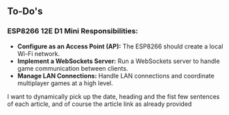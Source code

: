 ## To-Do's

### ESP8266 12E D1 Mini Responsibilities:

- **Configure as an Access Point (AP):** The ESP8266 should create a local Wi-Fi network.
- **Implement a WebSockets Server:** Run a WebSockets server to handle game communication between clients.
- **Manage LAN Connections:** Handle LAN connections and coordinate multiplayer games at a high level.

I want to dynamically pick up the date, heading and the fist few sentences of each article, and of course the article link as already provided